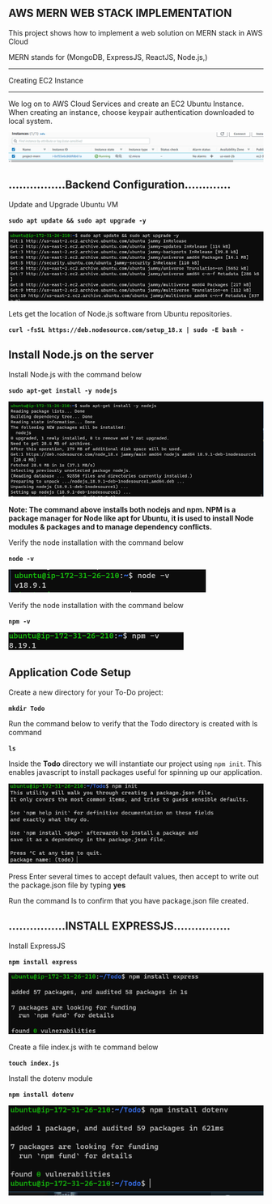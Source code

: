 ## AWS MERN WEB STACK IMPLEMENTATION

 This project shows how to implement a web solution on MERN stack in AWS Cloud

 MERN stands for (MongoDB, ExpressJS, ReactJS, Node.js,)

---
Creating EC2 Instance

---

We log on to AWS Cloud Services and create an EC2 Ubuntu Instance. When creating an instance, choose keypair authentication downloaded to local system.

![AWS Instance](./Images/Aws%20instance.PNG)

## ................Backend Configuration.............

Update and Upgrade Ubuntu VM

**`sudo apt update && sudo apt upgrade -y`**

![Update and Upgrade](./Images/Update%20and%20Upgrade.PNG)

Lets get the location of Node.js software from Ubuntu repositories.

**`curl -fsSL https://deb.nodesource.com/setup_18.x | sudo -E bash -`**

## **Install Node.js on the server**

Install Node.js with the command below

**`sudo apt-get install -y nodejs`**

![Nodejs install](./Images/Install%20nodejs.PNG)

**Note: The command above installs both nodejs and npm. NPM is a package manager for Node like apt for Ubuntu, it is used to install Node modules & packages and to manage dependency conflicts.**


Verify the node installation with the command below

**`node -v`**

![Node -v](./Images/node%20-v.PNG)


Verify the node installation with the command below

**`npm -v`**

![Npm -v](./Images/mpm%20-v.PNG)


## **Application Code Setup**

Create a new directory for your To-Do project:

**`mkdir Todo`**

Run the command below to verify that the Todo directory is created with ls command

**`ls`**

Inside the **Todo** directory we will instantiate our project using `npm init`. This enables javascript to install packages useful for spinning up our application.


![npm init](./Images/npm%20init.PNG)

Press Enter several times to accept default values, then accept to write out the package.json file by typing **yes**

Run the command ls to confirm that you have package.json file created.



## ................INSTALL EXPRESSJS................

Install ExpressJS

**`npm install express`**


![npm install express](./Images/install%20express.PNG)

Create a file index.js with te command below

**`touch index.js`**

Install the dotenv module

**`npm install dotenv`**

![install dotenv](./Images/dotenv%20install.PNG)

